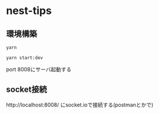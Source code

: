 # nest-tips
## 環境構築
```shell
yarn
```

```shell
yarn start:dev
```

port 8008にサーバ起動する

## socket接続
http://localhost:8008/
にsocket.ioで接続する(postmanとかで)


